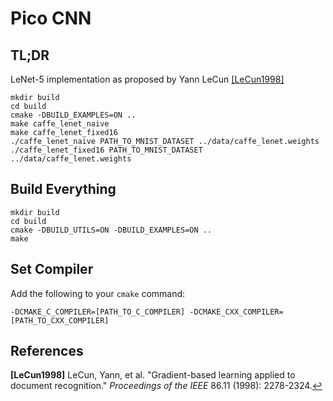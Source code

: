 # Pico CNN

## TL;DR
LeNet-5 implementation as proposed by Yann LeCun <a id="cit_LeCun1998">[[LeCun1998]](#LeCun1998)</a>
```{bash}
mkdir build
cd build
cmake -DBUILD_EXAMPLES=ON ..
make caffe_lenet_naive
make caffe_lenet_fixed16
./caffe_lenet_naive PATH_TO_MNIST_DATASET ../data/caffe_lenet.weights 
./caffe_lenet_fixed16 PATH_TO_MNIST_DATASET ../data/caffe_lenet.weights 
``` 

## Build Everything
```
mkdir build
cd build
cmake -DBUILD_UTILS=ON -DBUILD_EXAMPLES=ON ..
make
```

## Set Compiler
Add the following to your `cmake` command:
```
-DCMAKE_C_COMPILER=[PATH_TO_C_COMPILER] -DCMAKE_CXX_COMPILER=[PATH_TO_CXX_COMPILER]

```

## References
<b id="LeCun1998">[LeCun1998]</b> LeCun, Yann, et al. "Gradient-based learning applied to document recognition." *Proceedings of the IEEE* 86.11 (1998): 2278-2324.[↩](#cit_LeCun1998)
